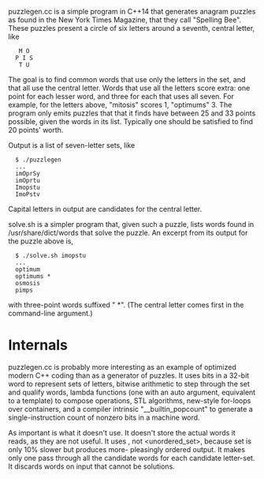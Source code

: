 puzzlegen.cc is a simple program in C++14 that generates anagram
puzzles as found in the New York Times Magazine, that they call
"Spelling Bee".  These puzzles present a circle of six letters
around a seventh, central letter, like
```
   M O
  P I S
   T U
```
The goal is to find common words that use only the letters in the
set, and that all use the central letter.  Words that use all the
letters score extra: one point for each lesser word, and three for
each that uses all seven.  For example, for the letters above,
"mitosis" scores 1, "optimums" 3.  The program only emits puzzles
that that it finds have between 25 and 33 points possible, given
the words in its list.  Typically one should be satisfied to find
20 points' worth.

Output is a list of seven-letter sets, like
```
  $ ./puzzlegen
  ...
  imOprSy
  imOprtu
  Imopstu
  ImoPstv
```
Capital letters in output are candidates for the central letter.

solve.sh is a simpler program that, given such a puzzle, lists
words found in /usr/share/dict/words that solve the puzzle. An
excerpt from its output for the puzzle above is,
```
  $ ./solve.sh imopstu
  ...
  optimum
  optimums *
  osmosis
  pimps
```
with three-point words suffixed " *".  (The central letter comes first
in the command-line argument.)

# Internals

puzzlegen.cc is probably more interesting as an example of optimized
modern C++ coding than as a generator of puzzles.  It uses bits in
a 32-bit word to represent sets of letters, bitwise arithmetic to
step through the set and qualify words, lambda functions (one with
an auto argument, equivalent to a template) to compose operations,
STL algorithms, new-style for-loops over containers, and a compiler
intrinsic "__builtin_popcount" to generate a single-instruction count
of nonzero bits in a machine word.

As important is what it doesn't use.  It doesn't store the actual
words it reads, as they are not useful.  It uses <set>, not
<unordered_set>, because set is only 10% slower but produces more-
pleasingly ordered output.  It makes only one pass through all the
candidate words for each candidate letter-set.  It discards words
on input that cannot be solutions.
